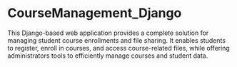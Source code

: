 # CourseManagement_Django
This Django-based web application provides a complete solution for managing student course enrollments and file sharing. It enables students to register, enroll in courses, and access course-related files, while offering administrators tools to efficiently manage courses and student data.
